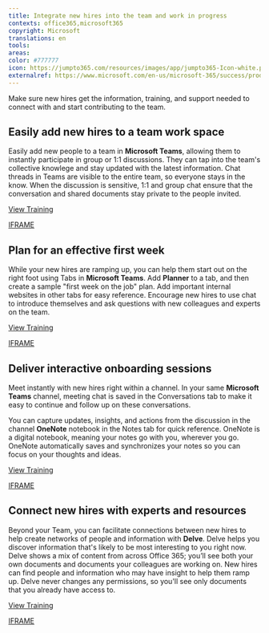 ```yaml
---
title: Integrate new hires into the team and work in progress
contexts: office365,microsoft365
copyright: Microsoft
translations: en
tools: 
areas: 
color: #777777
icon: https://jumpto365.com/resources/images/app/jumpto365-Icon-white.png
externalref: https://www.microsoft.com/en-us/microsoft-365/success/productivitylibrary/integrate-new-hires-into-the-team-and-work-in-progress
---
```

Make sure new hires get the information, training, and support needed to connect with and start contributing to the team.&#xA0;


## Easily add new hires to a team work space

Easily add new people to a team in **Microsoft Teams**, allowing them to instantly participate in group or 1:1 discussions. They can tap into the team's collective knowlege and stay updated with the latest information. Chat threads in Teams are visible to the entire team, so everyone stays in the know. When the discussion is sensitive, 1:1 and group chat ensure that the conversation and shared documents stay private to the people invited. 

[View Training](https://support.office.com/en-US/article/Teams-and-Channels-df38ae23-8f85-46d3-b071-cb11b9de5499)

[IFRAME](https://www.microsoft.com/en-us/videoplayer/embed/RE1UMOO)

## Plan for an effective first week

While your new hires are ramping up, you can help them start out on the right foot using Tabs in **Microsoft Teams**. Add **Planner** to a tab, and then create a sample "first week on the job" plan. Add important internal websites in other tabs for easy reference. Encourage new hires to use chat to introduce themselves and ask questions with new colleagues and experts on the team.

[View Training](https://support.office.com/en-US/article/Get-started-quickly-with-Microsoft-Planner-4a9a13c6-3adf-4a60-a6fc-15c0b15e16fc)

[IFRAME](https://www.microsoft.com/en-us/videoplayer/embed/RE1URWS)

## Deliver interactive onboarding sessions

Meet instantly with new hires right within a channel. In your same **Microsoft Teams** channel, meeting chat is saved in the Conversations tab to make it easy to continue and follow up on these conversations.

You can capture updates, insights, and actions from the discussion in the channel **OneNote** notebook in the Notes tab for quick reference. OneNote is a digital notebook, meaning your notes go with you, wherever you go. OneNote automatically saves and synchronizes your notes so you can focus on your thoughts and ideas.

[View Training](https://support.office.com/en-US/article/OneNote-2016-training-51d1d95b-bdf4-48df-acad-a3331dec8f97)

[IFRAME](https://www.microsoft.com/en-us/videoplayer/embed/RE1UCnc)

## Connect new hires with experts and resources

Beyond your Team, you can facilitate connections between new hires to help create networks of people and information with **Delve**. Delve helps you discover information that's likely to be most interesting to you right now. Delve shows a mix of content from across Office 365; you’ll see both your own documents and documents your colleagues are working on. New hires can find people and information who may have insight to help them ramp up. Delve never changes any permissions, so you'll see only documents that you already have access to.

[View Training](https://support.office.com/en-US/article/What-is-Office-Delve-1315665a-c6af-4409-a28d-49f8916878ca)

[IFRAME](https://www.microsoft.com/en-us/videoplayer/embed/RE1TwTh)

